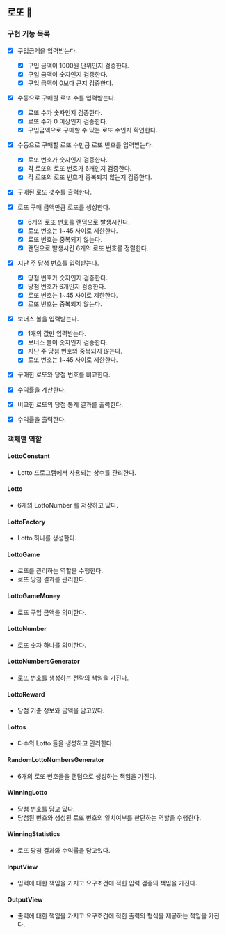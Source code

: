 ## 로또 🎱

### 구현 기능 목록

- [x] 구입금액을 입력받는다.
  - [x] 구입 금액이 1000원 단위인지 검증한다.
  - [x] 구입 금액이 숫자인지 검증한다.
  - [x] 구입 금액이 0보다 큰지 검증한다.
- [x] 수동으로 구매할 로또 수를 입력받는다.
  - [x] 로또 수가 숫자인지 검증한다.
  - [x] 로또 수가 0 이상인지 검증한다.
  - [x] 구입금액으로 구매할 수 있는 로또 수인지 확인한다.
- [x] 수동으로 구매할 로또 수만큼 로또 번호를 입력받는다.
  - [x] 로또 번호가 숫자인지 검증한다.
  - [x] 각 로또의 로또 번호가 6개인지 검증한다.
  - [x] 각 로또의 로또 번호가 중복되지 않는지 검증한다.
- [x] 구매된 로또 갯수를 출력한다.
- [x] 로또 구매 금액만큼 로또를 생성한다.
  - [x] 6개의 로또 번호를 랜덤으로 발생시킨다.
  - [x] 로또 번호는 1~45 사이로 제한한다.
  - [x] 로또 번호는 중복되지 않는다.
  - [x] 랜덤으로 발생시킨 6개의 로또 번호를 정렬한다.
- [x] 지난 주 당첨 번호를 입력받는다.
  - [x] 당첨 번호가 숫자인지 검증한다.
  - [x] 당첨 번호가 6개인지 검증한다.
  - [x] 로또 번호는 1~45 사이로 제한한다.
  - [x] 로또 번호는 중복되지 않는다.
- [x] 보너스 볼을 입력받는다.
  - [x] 1개의 값만 입력받는다.
  - [x] 보너스 볼이 숫자인지 검증한다.
  - [x] 지난 주 당첨 번호와 중복되지 않는다.
  - [x] 로또 번호는 1~45 사이로 제한한다.
- [x] 구매한 로또와 당첨 번호를 비교한다.
- [x] 수익률을 계산한다.
- [x] 비교한 로또의 당첨 통계 결과를 출력한다.
- [x] 수익률을 출력한다.


### 객체별 역할

#### LottoConstant
- Lotto 프로그램에서 사용되는 상수를 관리한다.

#### Lotto
- 6개의 LottoNumber 를 저장하고 있다.

#### LottoFactory
- Lotto 하나를 생성한다.

#### LottoGame
- 로또를 관리하는 역할을 수행한다.
- 로또 당첨 결과를 관리한다.

#### LottoGameMoney
- 로또 구입 금액을 의미한다.

#### LottoNumber
- 로또 숫자 하나를 의미한다.

#### LottoNumbersGenerator
- 로또 번호를 생성하는 전략의 책임을 가진다.

#### LottoReward
- 당첨 기준 정보와 금액을 담고있다.

#### Lottos
- 다수의 Lotto 들을 생성하고 관리한다.

#### RandomLottoNumbersGenerator
- 6개의 로또 번호들을 랜덤으로 생성하는 책임을 가진다.

#### WinningLotto
- 당첨 번호를 담고 있다.
- 당첨된 번호와 생성된 로또 번호의 일치여부를 판단하는 역할을 수행한다.

#### WinningStatistics
- 로또 당첨 결과와 수익률을 담고있다.

#### InputView 
- 입력에 대한 책임을 가지고 요구조건에 적힌 입력 검증의 책임을 가진다.

#### OutputView
- 출력에 대한 책임을 가지고 요구조건에 적힌 출력의 형식을 제공하는 책임을 가진다.
